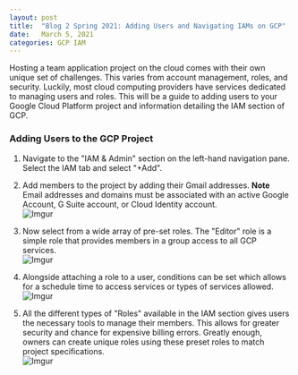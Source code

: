 ```yaml
---
layout: post
title:  "Blog 2 Spring 2021: Adding Users and Navigating IAMs on GCP"
date:   March 5, 2021
categories: GCP IAM 
---
```


Hosting a team application project on the cloud comes with their own unique set of challenges. This varies from account management, roles, and security. Luckily, most cloud computing providers have services dedicated to managing users and roles. This will be a guide to adding users to your Google Cloud Platform project and information detailing the IAM section of GCP.

<h3>Adding Users to the GCP Project</h3>

1. Navigate to the "IAM & Admin" section on the left-hand navigation pane. Select the IAM tab and select "+Add". <br>

2. Add members to the project by adding their Gmail addresses. **Note** Email addresses and domains must be associated with an active Google Account, G Suite account, or Cloud Identity account. <br>
![Imgur](https://i.imgur.com/RJ2xlah.png)

3. Now select from a wide array of pre-set roles. The "Editor" role is a simple role that provides members in a group access to all GCP services. <br>
![Imgur](https://i.imgur.com/Jsh3OW6.png)

4. Alongside attaching a role to a user, conditions can be set which allows for a schedule time to access services or types of services allowed.<br>
![Imgur](https://i.imgur.com/xRdwYPv.png)

5. All the different types of "Roles" available in the IAM section gives users the necessary tools to manage their members. This allows for greater security and chance for expensive billing errors. Greatly enough, owners can create unique roles using these preset roles to match project specifications. <br>
![Imgur](https://i.imgur.com/CdtXSfu.png)

